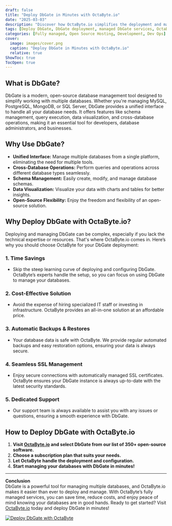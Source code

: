 ```yaml
---
draft: false
title: "Deploy DbGate in Minutes with OctaByte.io"
date: "2025-03-03"
description: "Discover how OctaByte.io simplifies the deployment and management of DbGate, a powerful open-source database management tool. Save time, reduce costs, and enjoy seamless database management with OctaByte's fully managed services."
tags: [Deploy DbGate, DbGate deployment, managed DbGate services, OctaByte, open-source database management, managed open-source software, database management tool, DbGate benefits, OctaByte benefits, automated database backups, SSL management, database support]
categories: [Fully managed, Open Source Hosting, Development, Dev Ops]
cover:
  image: images/cover.png
  caption: "Deploy DbGate in Minutes with OctaByte.io"
  relative: true
ShowToc: true
TocOpen: true
---
```



## What is DbGate?

DbGate is a modern, open-source database management tool designed to simplify working with multiple databases. Whether you're managing MySQL, PostgreSQL, MongoDB, or SQL Server, DbGate provides a unified interface to handle all your database needs. It offers features like schema management, query execution, data visualization, and cross-database operations, making it an essential tool for developers, database administrators, and businesses.

## Why Use DbGate?

- **Unified Interface:** Manage multiple databases from a single platform, eliminating the need for multiple tools.
- **Cross-Database Operations:** Perform queries and operations across different database types seamlessly.
- **Schema Management:** Easily create, modify, and manage database schemas.
- **Data Visualization:** Visualize your data with charts and tables for better insights.
- **Open-Source Flexibility:** Enjoy the freedom and flexibility of an open-source solution.

## Why Deploy DbGate with OctaByte.io?

Deploying and managing DbGate can be complex, especially if you lack the technical expertise or resources. That's where OctaByte.io comes in. Here’s why you should choose OctaByte for your DbGate deployment:

### 1. **Time Savings**
   - Skip the steep learning curve of deploying and configuring DbGate. OctaByte’s experts handle the setup, so you can focus on using DbGate to manage your databases.

### 2. **Cost-Effective Solution**
   - Avoid the expense of hiring specialized IT staff or investing in infrastructure. OctaByte provides an all-in-one solution at an affordable price.

### 3. **Automatic Backups & Restores**
   - Your database data is safe with OctaByte. We provide regular automated backups and easy restoration options, ensuring your data is always secure.

### 4. **Seamless SSL Management**
   - Enjoy secure connections with automatically managed SSL certificates. OctaByte ensures your DbGate instance is always up-to-date with the latest security standards.

### 5. **Dedicated Support**
   - Our support team is always available to assist you with any issues or questions, ensuring a smooth experience with DbGate.

## How to Deploy DbGate with OctaByte.io

1. **Visit [OctaByte.io](https://octabyte.io) and select DbGate from our list of 350+ open-source software.**
2. **Choose a subscription plan that suits your needs.**
3. **Let OctaByte handle the deployment and configuration.**
4. **Start managing your databases with DbGate in minutes!**

---

**Conclusion**  
DbGate is a powerful tool for managing multiple databases, and OctaByte.io makes it easier than ever to deploy and manage. With OctaByte’s fully managed services, you can save time, reduce costs, and enjoy peace of mind knowing your databases are in good hands. Ready to get started? Visit [OctaByte.io](https://octabyte.io) today and deploy DbGate in minutes!

[![Deploy DbGate with OctaByte](/images/deploy-on-octabyte.png)](https://octabyte.io/fully-managed-open-source-services/development/dev-ops/dbgate)